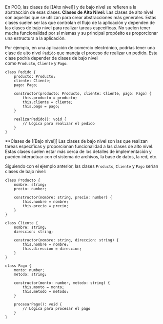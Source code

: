 En POO, las clases de [[Alto nivel]] y de bajo nivel se refieren a la abstracción de esas clases.
**Clases de Alto Nivel:** Las clases de alto nivel son aquellas que se utilizan para crear abstracciones más generales. Estas clases suelen ser las que controlan el flujo de la aplicación y dependen de las clases de bajo nivel para realizar tareas específicas. No suelen tener mucha funcionalidad por sí mismas y su principal propósito es proporcionar una estructura a la aplicación.

Por ejemplo, en una aplicación de comercio electrónico, podrías tener una clase de alto nivel `Pedido` que maneja el proceso de realizar un pedido. Esta clase podría depender de clases de bajo nivel como `Producto`, `Cliente` y `Pago`.
```JS
class Pedido {
    producto: Producto;
    cliente: Cliente;
    pago: Pago;

    constructor(producto: Producto, cliente: Cliente, pago: Pago) {
        this.producto = producto;
        this.cliente = cliente;
        this.pago = pago;
    }

    realizarPedido(): void {
        // Lógica para realizar el pedido
    }
}

```

**Clases de [[Bajo nivel]] Las clases de bajo nivel son las que realizan tareas específicas y proporcionan funcionalidad a las clases de alto nivel. Estas clases suelen estar más cerca de los detalles de implementación y pueden interactuar con el sistema de archivos, la base de datos, la red, etc.

Siguiendo con el ejemplo anterior, las clases `Producto`, `Cliente` y `Pago` serían clases de bajo nivel:

```JS
class Producto {
    nombre: string;
    precio: number;

    constructor(nombre: string, precio: number) {
        this.nombre = nombre;
        this.precio = precio;
    }
}

class Cliente {
    nombre: string;
    direccion: string;

    constructor(nombre: string, direccion: string) {
        this.nombre = nombre;
        this.direccion = direccion;
    }
}

class Pago {
    monto: number;
    metodo: string;

    constructor(monto: number, metodo: string) {
        this.monto = monto;
        this.metodo = metodo;
    }

    procesarPago(): void {
        // Lógica para procesar el pago
    }
}

```